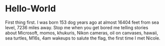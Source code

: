 # Hello-World
First thing first.
I was born 153 dog years ago at almost 16404 feet from sea level, 7236 miles away. Stop me when you get bored me telling stories about  Microsoft, momos, khukuris, Nikon cameras, oil on canvases, hawaii, sea turtles, M16s, 4am wakeups to salute the flag, the first time I met Nicole. 
